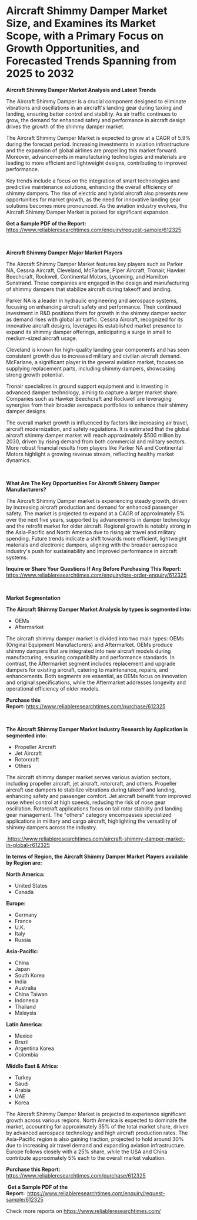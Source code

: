 <p><h1>Aircraft Shimmy Damper Market Size, and Examines its Market Scope, with a Primary Focus on Growth Opportunities, and Forecasted Trends Spanning from 2025 to 2032</h1></p><p><strong>Aircraft Shimmy Damper Market Analysis and Latest Trends</strong></p>
<p><p>The Aircraft Shimmy Damper is a crucial component designed to eliminate vibrations and oscillations in an aircraft's landing gear during taxiing and landing, ensuring better control and stability. As air traffic continues to grow, the demand for enhanced safety and performance in aircraft design drives the growth of the shimmy damper market. </p><p>The Aircraft Shimmy Damper Market is expected to grow at a CAGR of 5.9% during the forecast period. Increasing investments in aviation infrastructure and the expansion of global airlines are propelling this market forward. Moreover, advancements in manufacturing technologies and materials are leading to more efficient and lightweight designs, contributing to improved performance. </p><p>Key trends include a focus on the integration of smart technologies and predictive maintenance solutions, enhancing the overall efficiency of shimmy dampers. The rise of electric and hybrid aircraft also presents new opportunities for market growth, as the need for innovative landing gear solutions becomes more pronounced. As the aviation industry evolves, the Aircraft Shimmy Damper Market is poised for significant expansion. </p></p>
<p><strong>Get a Sample PDF of the Report:&nbsp;</strong> <a href="https://www.reliableresearchtimes.com/enquiry/request-sample/612325?utm_campaign=3059&utm_medium=2&utm_source=Github&utm_content=ia&utm_term=29032025&utm_id=aircraft-shimmy-damper">https://www.reliableresearchtimes.com/enquiry/request-sample/612325</a></p>
<p>&nbsp;</p>
<p><strong>Aircraft Shimmy Damper Major Market Players</strong></p>
<p><p>The Aircraft Shimmy Damper Market features key players such as Parker NA, Cessna Aircraft, Cleveland, McFarlane, Piper Aircraft, Tronair, Hawker Beechcraft, Rockwell, Continental Motors, Lycoming, and Hamilton Sunstrand. These companies are engaged in the design and manufacturing of shimmy dampers that stabilize aircraft during takeoff and landing.</p><p>Parker NA is a leader in hydraulic engineering and aerospace systems, focusing on enhancing aircraft safety and performance. Their continued investment in R&D positions them for growth in the shimmy damper sector as demand rises with global air traffic. Cessna Aircraft, recognized for its innovative aircraft designs, leverages its established market presence to expand its shimmy damper offerings, anticipating a surge in small to medium-sized aircraft usage.</p><p>Cleveland is known for high-quality landing gear components and has seen consistent growth due to increased military and civilian aircraft demand. McFarlane, a significant player in the general aviation market, focuses on supplying replacement parts, including shimmy dampers, showcasing strong growth potential.</p><p>Tronair specializes in ground support equipment and is investing in advanced damper technology, aiming to capture a larger market share. Companies such as Hawker Beechcraft and Rockwell are leveraging synergies from their broader aerospace portfolios to enhance their shimmy damper designs.</p><p>The overall market growth is influenced by factors like increasing air travel, aircraft modernization, and safety regulations. It is estimated that the global aircraft shimmy damper market will reach approximately $500 million by 2030, driven by rising demand from both commercial and military sectors. More robust financial results from players like Parker NA and Continental Motors highlight a growing revenue stream, reflecting healthy market dynamics.</p></p>
<p>&nbsp;</p>
<p><strong>What Are The Key Opportunities For Aircraft Shimmy Damper Manufacturers?</strong></p>
<p><p>The Aircraft Shimmy Damper market is experiencing steady growth, driven by increasing aircraft production and demand for enhanced passenger safety. The market is projected to expand at a CAGR of approximately 5% over the next five years, supported by advancements in damper technology and the retrofit market for older aircraft. Regional growth is notably strong in the Asia-Pacific and North America due to rising air travel and military spending. Future trends indicate a shift towards more efficient, lightweight materials and electronic dampers, aligning with the broader aerospace industry's push for sustainability and improved performance in aircraft systems.</p></p>
<p><strong>Inquire or Share Your Questions If Any Before Purchasing This Report:</strong> <a href="https://www.reliableresearchtimes.com/enquiry/pre-order-enquiry/612325?utm_campaign=3059&utm_medium=2&utm_source=Github&utm_content=ia&utm_term=29032025&utm_id=aircraft-shimmy-damper">https://www.reliableresearchtimes.com/enquiry/pre-order-enquiry/612325</a></p>
<p>&nbsp;</p>
<p><strong>Market Segmentation</strong></p>
<p><strong>The Aircraft Shimmy Damper Market Analysis by types is segmented into:</strong></p>
<p><ul><li>OEMs</li><li>Aftermarket</li></ul></p>
<p><p>The aircraft shimmy damper market is divided into two main types: OEMs (Original Equipment Manufacturers) and Aftermarket. OEMs produce shimmy dampers that are integrated into new aircraft models during manufacturing, ensuring compatibility and performance standards. In contrast, the Aftermarket segment includes replacement and upgrade dampers for existing aircraft, catering to maintenance, repairs, and enhancements. Both segments are essential, as OEMs focus on innovation and original specifications, while the Aftermarket addresses longevity and operational efficiency of older models.</p></p>
<p><strong>Purchase this Report:&nbsp;</strong><a href="https://www.reliableresearchtimes.com/purchase/612325?utm_campaign=3059&utm_medium=2&utm_source=Github&utm_content=ia&utm_term=29032025&utm_id=aircraft-shimmy-damper">https://www.reliableresearchtimes.com/purchase/612325</a></p>
<p>&nbsp;</p>
<p><strong>The Aircraft Shimmy Damper Market Industry Research by Application is segmented into:</strong></p>
<p><ul><li>Propeller Aircraft</li><li>Jet Aircraft</li><li>Rotorcraft</li><li>Others</li></ul></p>
<p><p>The aircraft shimmy damper market serves various aviation sectors, including propeller aircraft, jet aircraft, rotorcraft, and others. Propeller aircraft use dampers to stabilize vibrations during takeoff and landing, enhancing safety and passenger comfort. Jet aircraft benefit from improved nose wheel control at high speeds, reducing the risk of nose gear oscillation. Rotorcraft applications focus on tail rotor stability and landing gear management. The "others" category encompasses specialized applications in military and cargo aircraft, highlighting the versatility of shimmy dampers across the industry.</p></p>
<p><a href="https://www.reliableresearchtimes.com/aircraft-shimmy-damper-market-in-global-r612325?utm_campaign=3059&utm_medium=2&utm_source=Github&utm_content=ia&utm_term=29032025&utm_id=aircraft-shimmy-damper">&nbsp;https://www.reliableresearchtimes.com/aircraft-shimmy-damper-market-in-global-r612325</a></p>
<p><strong>In terms of Region, the Aircraft Shimmy Damper Market Players available by Region are:</strong></p>
<p>
    <p> <strong> North America: </strong>
        <ul>
            <li>United States</li>
            <li>Canada</li>
        </ul>
        </p> 
    <p> <strong> Europe: </strong>
        <ul>
            <li>Germany</li>
            <li>France</li>
            <li>U.K.</li>
            <li>Italy</li>
            <li>Russia</li>
        </ul>
        </p> 
    <p> <strong> Asia-Pacific: </strong>
        <ul>
            <li>China</li>
            <li>Japan</li>
            <li>South Korea</li>
            <li>India</li>
            <li>Australia</li>
            <li>China Taiwan</li>
            <li>Indonesia</li>
            <li>Thailand</li>
            <li>Malaysia</li>
        </ul>
        </p> 
    <p> <strong> Latin America: </strong>
        <ul>
            <li>Mexico</li>
            <li>Brazil</li>
            <li>Argentina Korea</li>
            <li>Colombia</li>
        </ul>
        </p> 
    <p> <strong> Middle East & Africa: </strong>
        <ul>
            <li>Turkey</li>
            <li>Saudi</li>
            <li>Arabia</li>
            <li>UAE</li>
            <li>Korea</li>
        </ul>
    </p>
    </p>
<p><p>The Aircraft Shimmy Damper Market is projected to experience significant growth across various regions. North America is expected to dominate the market, accounting for approximately 35% of the total market share, driven by advanced aerospace technology and high aircraft production rates. The Asia-Pacific region is also gaining traction, projected to hold around 30% due to increasing air travel demand and expanding aviation infrastructure. Europe follows closely with a 25% share, while the USA and China contribute approximately 5% each to the overall market valuation.</p></p>
<p><strong>Purchase this Report: </strong><a href="https://www.reliableresearchtimes.com/purchase/612325?utm_campaign=3059&utm_medium=2&utm_source=Github&utm_content=ia&utm_term=29032025&utm_id=aircraft-shimmy-damper">https://www.reliableresearchtimes.com/purchase/612325</a></p>
<p>&nbsp;<strong>Get a Sample PDF of the Report:&nbsp;&nbsp;</strong><a href="https://www.reliableresearchtimes.com/enquiry/request-sample/612325?utm_campaign=3059&utm_medium=2&utm_source=Github&utm_content=ia&utm_term=29032025&utm_id=aircraft-shimmy-damper">https://www.reliableresearchtimes.com/enquiry/request-sample/612325</a></p>
<p><strong></strong></p>
<p>Check more reports on <a href="https://www.reliableresearchtimes.com/?utm_campaign=3059&utm_medium=2&utm_source=Github&utm_content=ia&utm_term=29032025&utm_id=aircraft-shimmy-damper">https://www.reliableresearchtimes.com/</a></p>